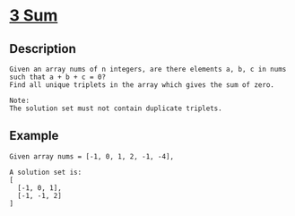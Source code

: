 # [3 Sum](https://leetcode.com/problems/3sum/)
## Description
```
Given an array nums of n integers, are there elements a, b, c in nums such that a + b + c = 0? 
Find all unique triplets in the array which gives the sum of zero.

Note:
The solution set must not contain duplicate triplets.
```

## Example
```
Given array nums = [-1, 0, 1, 2, -1, -4],

A solution set is:
[
  [-1, 0, 1],
  [-1, -1, 2]
]
```
